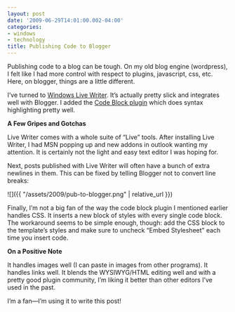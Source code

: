 ```yaml
---
layout: post
date: '2009-06-29T14:01:00.002-04:00'
categories:
- windows
- technology
title: Publishing Code to Blogger
---
```


Publishing code to a blog can be tough. On my old blog engine (wordpress), I felt like I had more control with respect to plugins, javascript, css, etc. Here, on blogger, things are a little different. 

I’ve turned to [Windows Live Writer](http://windowslivewriter.spaces.live.com/). It’s actually pretty slick and integrates well with Blogger. I added the [Code Block plugin](http://gallery.live.com/liveItemDetail.aspx?li=1f57bd9b-a692-4593-9e9e-e2962d9c0eee) which does syntax highlighting pretty well. 

**A Few Gripes and Gotchas**

Live Writer comes with a whole suite of “Live” tools. After installing Live Writer, I had MSN popping up and new addons in outlook wanting my attention. It is certainly not the light and easy text editor I was hoping for.

Next, posts published with Live Writer will often have a bunch of extra newlines in them. This can be fixed by telling Blogger not to convert line breaks:

![]({{ "/assets/2009/pub-to-blogger.png" | relative_url }}) 

Finally, I’m not a big fan of the way the code block plugin I mentioned earlier handles CSS. It inserts a new block of styles with every single code block. The workaround seems to be simple enough, though: add the CSS block to the template’s styles and make sure to uncheck “Embed Stylesheet” each time you insert code.

**On a Positive Note**

It handles images well (I can paste in images from other programs). It handles links well. It blends the WYSIWYG/HTML editing well and with a pretty good plugin community, I’m liking it better than other editors I’ve used in the past.

I’m a fan—I’m using it to write this post!
